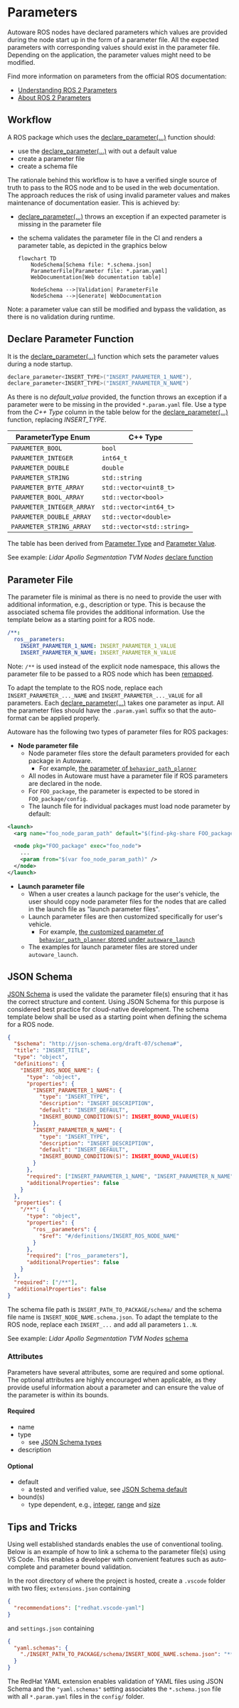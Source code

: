# Parameters

Autoware ROS nodes have declared parameters which values are provided during the node start up in the form of a parameter file. All the expected parameters with corresponding values should exist in the parameter file. Depending on the application, the parameter values might need to be modified.

Find more information on parameters from the official ROS documentation:

- [Understanding ROS 2 Parameters](https://docs.ros.org/en/humble/Tutorials/Beginner-CLI-Tools/Understanding-ROS2-Parameters/Understanding-ROS2-Parameters.html)
- [About ROS 2 Parameters](https://docs.ros.org/en/humble/Concepts/About-ROS-2-Parameters.html)

## Workflow

A ROS package which uses the [declare_parameter(...)](https://docs.ros.org/en/ros2_packages/humble/api/rclcpp/generated/classrclcpp_1_1Node.html#_CPPv4N6rclcpp4Node17declare_parameterERKNSt6stringERKN6rclcpp14ParameterValueERKN14rcl_interfaces3msg19ParameterDescriptorEb) function should:

- use the [declare_parameter(...)](https://docs.ros.org/en/ros2_packages/humble/api/rclcpp/generated/classrclcpp_1_1Node.html#_CPPv4N6rclcpp4Node17declare_parameterERKNSt6stringERKN6rclcpp14ParameterValueERKN14rcl_interfaces3msg19ParameterDescriptorEb) with out a default value
- create a parameter file
- create a schema file

The rationale behind this workflow is to have a verified single source of truth to pass to the ROS node and to be used in the web documentation. The approach reduces the risk of using invalid parameter values and makes maintenance of documentation easier. This is achieved by:

- [declare_parameter(...)](https://docs.ros.org/en/ros2_packages/humble/api/rclcpp/generated/classrclcpp_1_1Node.html#_CPPv4N6rclcpp4Node17declare_parameterERKNSt6stringERKN6rclcpp14ParameterValueERKN14rcl_interfaces3msg19ParameterDescriptorEb) throws an exception if an expected parameter is missing in the parameter file
- the schema validates the parameter file in the CI and renders a parameter table, as depicted in the graphics below

  ```mermaid
  flowchart TD
      NodeSchema[Schema file: *.schema.json]
      ParameterFile[Parameter file: *.param.yaml]
      WebDocumentation[Web documentation table]

      NodeSchema -->|Validation| ParameterFile
      NodeSchema -->|Generate| WebDocumentation
  ```

Note: a parameter value can still be modified and bypass the validation, as there is no validation during runtime.

## Declare Parameter Function

It is the [declare_parameter(...)](https://docs.ros.org/en/ros2_packages/humble/api/rclcpp/generated/classrclcpp_1_1Node.html#_CPPv4N6rclcpp4Node17declare_parameterERKNSt6stringERKN6rclcpp14ParameterValueERKN14rcl_interfaces3msg19ParameterDescriptorEb) function which sets the parameter values during a node startup.

```cpp
declare_parameter<INSERT_TYPE>("INSERT_PARAMETER_1_NAME"),
declare_parameter<INSERT_TYPE>("INSERT_PARAMETER_N_NAME")
```

As there is no _default_value_ provided, the function throws an exception if a parameter were to be missing in the provided `*.param.yaml` file. Use a type from the _C++ Type_ column in the table below for the [declare_parameter(...)](https://docs.ros.org/en/ros2_packages/humble/api/rclcpp/generated/classrclcpp_1_1Node.html#_CPPv4N6rclcpp4Node17declare_parameterERKNSt6stringERKN6rclcpp14ParameterValueERKN14rcl_interfaces3msg19ParameterDescriptorEb) function, replacing _INSERT_TYPE_.

| ParameterType Enum        | C++ Type                   |
| ------------------------- | -------------------------- |
| `PARAMETER_BOOL`          | `bool`                     |
| `PARAMETER_INTEGER`       | `int64_t`                  |
| `PARAMETER_DOUBLE`        | `double`                   |
| `PARAMETER_STRING`        | `std::string`              |
| `PARAMETER_BYTE_ARRAY`    | `std::vector<uint8_t>`     |
| `PARAMETER_BOOL_ARRAY`    | `std::vector<bool>`        |
| `PARAMETER_INTEGER_ARRAY` | `std::vector<int64_t>`     |
| `PARAMETER_DOUBLE_ARRAY`  | `std::vector<double>`      |
| `PARAMETER_STRING_ARRAY`  | `std::vector<std::string>` |

The table has been derived from [Parameter Type](https://github.com/ros2/rcl_interfaces/blob/humble/rcl_interfaces/msg/ParameterType.msg) and [Parameter Value](https://github.com/ros2/rcl_interfaces/blob/humble/rcl_interfaces/msg/ParameterValue.msg).

See example: _Lidar Apollo Segmentation TVM Nodes_ [declare function](https://github.com/autowarefoundation/autoware.universe/blob/f85c90b56ed4c7d6b52e787570e590cff786b28b/perception/lidar_apollo_segmentation_tvm_nodes/src/lidar_apollo_segmentation_tvm_node.cpp#L38)

## Parameter File

The parameter file is minimal as there is no need to provide the user with additional information, e.g., description or type. This is because the associated schema file provides the additional information. Use the template below as a starting point for a ROS node.

```yaml
/**:
  ros__parameters:
    INSERT_PARAMETER_1_NAME: INSERT_PARAMETER_1_VALUE
    INSERT_PARAMETER_N_NAME: INSERT_PARAMETER_N_VALUE
```

Note: `/**` is used instead of the explicit node namespace, this allows the parameter file to be passed to a ROS node which has been [remapped](https://design.ros2.org/articles/static_remapping.html).

To adapt the template to the ROS node, replace each `INSERT_PARAMETER_..._NAME` and `INSERT_PARAMETER_..._VALUE` for all parameters. Each [declare_parameter(...)](https://docs.ros.org/en/ros2_packages/humble/api/rclcpp/generated/classrclcpp_1_1Node.html#_CPPv4N6rclcpp4Node17declare_parameterERKNSt6stringERKN6rclcpp14ParameterValueERKN14rcl_interfaces3msg19ParameterDescriptorEb) takes one parameter as input. All the parameter files should have the `.param.yaml` suffix so that the auto-format can be applied properly.

Autoware has the following two types of parameter files for ROS packages:

- **Node parameter file**
  - Node parameter files store the default parameters provided for each package in Autoware.
    - For example, [the parameter of `behavior_path_planner`](https://github.com/autowarefoundation/autoware.universe/tree/245242cee866de2d113e89c562353c5fc17f1f98/planning/behavior_path_planner/config)
  - All nodes in Autoware must have a parameter file if ROS parameters are declared in the node.
  - For `FOO_package`, the parameter is expected to be stored in `FOO_package/config`.
  - The launch file for individual packages must load node parameter by default:

```xml
<launch>
  <arg name="foo_node_param_path" default="$(find-pkg-share FOO_package)/config/foo_node.param.yaml" />

  <node pkg="FOO_package" exec="foo_node">
    ...
    <param from="$(var foo_node_param_path)" />
  </node>
</launch>
```

- **Launch parameter file**
  - When a user creates a launch package for the user's vehicle, the user should copy node parameter files for the nodes that are called in the launch file as "launch parameter files".
  - Launch parameter files are then customized specifically for user's vehicle.
    - For example, [the customized parameter of `behavior_path_planner` stored under `autoware_launch`](https://github.com/autowarefoundation/autoware_launch/tree/5fa613b9d80bf4f0db77efde03a43f7ede6bac86/autoware_launch/config)
  - The examples for launch parameter files are stored under `autoware_launch`.

## JSON Schema

[JSON Schema](https://json-schema.org/understanding-json-schema/index.html) is used the validate the parameter file(s) ensuring that it has the correct structure and content. Using JSON Schema for this purpose is considered best practice for cloud-native development. The schema template below shall be used as a starting point when defining the schema for a ROS node.

```json
{
  "$schema": "http://json-schema.org/draft-07/schema#",
  "title": "INSERT_TITLE",
  "type": "object",
  "definitions": {
    "INSERT_ROS_NODE_NAME": {
      "type": "object",
      "properties": {
        "INSERT_PARAMETER_1_NAME": {
          "type": "INSERT_TYPE",
          "description": "INSERT_DESCRIPTION",
          "default": "INSERT_DEFAULT",
          "INSERT_BOUND_CONDITION(S)": INSERT_BOUND_VALUE(S)
        },
        "INSERT_PARAMETER_N_NAME": {
          "type": "INSERT_TYPE",
          "description": "INSERT_DESCRIPTION",
          "default": "INSERT_DEFAULT",
          "INSERT_BOUND_CONDITION(S)": INSERT_BOUND_VALUE(S)
        }
      },
      "required": ["INSERT_PARAMETER_1_NAME", "INSERT_PARAMETER_N_NAME"],
      "additionalProperties": false
    }
  },
  "properties": {
    "/**": {
      "type": "object",
      "properties": {
        "ros__parameters": {
          "$ref": "#/definitions/INSERT_ROS_NODE_NAME"
        }
      },
      "required": ["ros__parameters"],
      "additionalProperties": false
    }
  },
  "required": ["/**"],
  "additionalProperties": false
}
```

The schema file path is `INSERT_PATH_TO_PACKAGE/schema/` and the schema file name is `INSERT_NODE_NAME.schema.json`. To adapt the template to the ROS node, replace each `INSERT_...` and add all parameters `1..N`.

See example: _Lidar Apollo Segmentation TVM Nodes_ [schema](https://github.com/autowarefoundation/autoware.universe/blob/main/perception/lidar_apollo_segmentation_tvm_nodes/schema/lidar_apollo_segmentation_tvm_nodes.schema.json)

### Attributes

Parameters have several attributes, some are required and some optional. The optional attributes are highly encouraged when applicable, as they provide useful information about a parameter and can ensure the value of the parameter is within its bounds.

#### Required

- name
- type
  - see [JSON Schema types](http://json-schema.org/understanding-json-schema/reference/type.html)
- description

#### Optional

- default
  - a tested and verified value, see [JSON Schema default](https://json-schema.org/understanding-json-schema/reference/generic.html)
- bound(s)
  - type dependent, e.g., [integer](https://json-schema.org/understanding-json-schema/reference/numeric.html#integer), [range](https://json-schema.org/understanding-json-schema/reference/numeric.html#range) and [size](https://json-schema.org/understanding-json-schema/reference/object.html#size)

## Tips and Tricks

Using well established standards enables the use of conventional tooling. Below is an example of how to link a schema to the parameter file(s) using VS Code. This enables a developer with convenient features such as auto-complete and parameter bound validation.

In the root directory of where the project is hosted, create a `.vscode` folder with two files; `extensions.json` containing

```json
{
  "recommendations": ["redhat.vscode-yaml"]
}
```

and `settings.json` containing

```json
{
  "yaml.schemas": {
    "./INSERT_PATH_TO_PACKAGE/schema/INSERT_NODE_NAME.schema.json": "**/INSERT_NODE_NAME/config/*.param.yaml"
  }
}
```

The RedHat YAML extension enables validation of YAML files using JSON Schema and the `"yaml.schemas"` setting associates the `*.schema.json` file with all `*.param.yaml` files in the `config/` folder.
